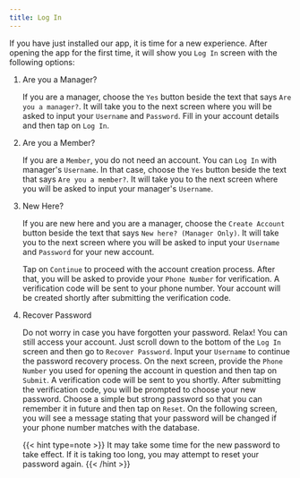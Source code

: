 ```yaml
---
title: Log In
---
```


If you have just installed our app, it is time for a new experience. After opening the app for the first time, it will show you `Log In` screen with the following options:

1. Are you a Manager?

   If you are a manager, choose the `Yes` button beside the text that says `Are you a manager?`. It will take you to the next screen where you will be asked to input your `Username` and `Password`. Fill in your account details and then tap on `Log In`.

2. Are you a Member?

   If you are a `Member`, you do not need an account. You can `Log In` with manager's `Username`. In that case, choose the `Yes` button beside the text that says `Are you a member?`. It will take you to the next screen where you will be asked to input your manager's `Username`.

3. New Here?

   If you are new here and you are a manager, choose the `Create Account` button beside the text that says `New here? (Manager Only)`. It will take you to the next screen where you will be asked to input your `Username` and `Password` for your new account.

   Tap on `Continue` to proceed with the account creation process. After that, you will be asked to provide your `Phone Number` for verification. A verification code will be sent to your phone number. Your account will be created shortly after submitting the verification code.

4. Recover Password

   Do not worry in case you have forgotten your password. Relax! You can still access your account. Just scroll down to the bottom of the `Log In` screen and then go to `Recover Password`. Input your `Username` to continue the password recovery process. On the next screen, provide the `Phone Number` you used for opening the account in question and then tap on `Submit`. A verification code will be sent to you shortly. After submitting the verification code, you will be prompted to choose your new password. Choose a simple but strong password so that you can remember it in future and then tap on `Reset`.
   On the following screen, you will see a message stating that your password will be changed if your phone number matches with the database.

   {{< hint type=note >}}
   It may take some time for the new password to take effect. If it is taking too long, you may attempt to reset your password again.
   {{< /hint >}}
